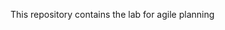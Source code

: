 This repository contains the lab for agile planning

<!---
ftavassoli/ftavassoli is a ✨ special ✨ repository because its `README.md` (this file) appears on your GitHub profile.
You can click the Preview link to take a look at your changes.
--->
